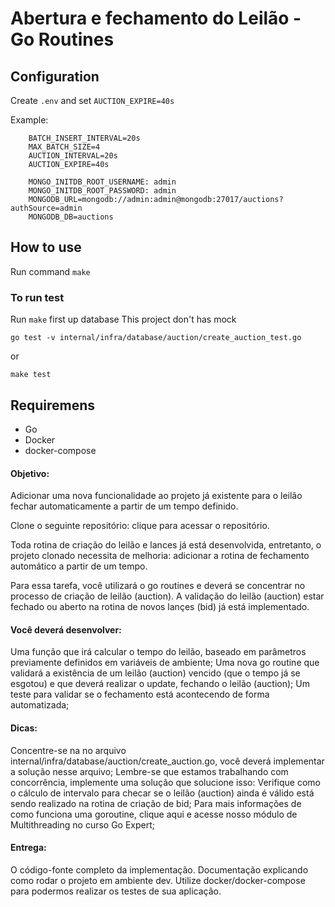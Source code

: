 # Abertura e fechamento do Leilão - Go Routines

## Configuration

Create `.env` and set `AUCTION_EXPIRE=40s`

Example:
    
        BATCH_INSERT_INTERVAL=20s
        MAX_BATCH_SIZE=4
        AUCTION_INTERVAL=20s
        AUCTION_EXPIRE=40s
        
        MONGO_INITDB_ROOT_USERNAME: admin
        MONGO_INITDB_ROOT_PASSWORD: admin
        MONGODB_URL=mongodb://admin:admin@mongodb:27017/auctions?authSource=admin
        MONGODB_DB=auctions
    
## How to use

Run command `make`

### To run test

Run `make` first up database
This project don't has mock

`go test -v internal/infra/database/auction/create_auction_test.go`

or

`make test`

## Requiremens

- Go
- Docker
- docker-compose

#### Objetivo:
Adicionar uma nova funcionalidade ao projeto já existente para o leilão fechar automaticamente a partir de um tempo definido.

Clone o seguinte repositório: clique para acessar o repositório.

Toda rotina de criação do leilão e lances já está desenvolvida, entretanto, o projeto clonado necessita de melhoria: adicionar a rotina de fechamento automático a partir de um tempo.

Para essa tarefa, você utilizará o go routines e deverá se concentrar no processo de criação de leilão (auction). A validação do leilão (auction) estar fechado ou aberto na rotina de novos lançes (bid) já está implementado.

#### Você deverá desenvolver:

Uma função que irá calcular o tempo do leilão, baseado em parâmetros previamente definidos em variáveis de ambiente;
Uma nova go routine que validará a existência de um leilão (auction) vencido (que o tempo já se esgotou) e que deverá realizar o update, fechando o leilão (auction);
Um teste para validar se o fechamento está acontecendo de forma automatizada;

#### Dicas:

Concentre-se na no arquivo internal/infra/database/auction/create_auction.go, você deverá implementar a solução nesse arquivo;
Lembre-se que estamos trabalhando com concorrência, implemente uma solução que solucione isso:
Verifique como o cálculo de intervalo para checar se o leilão (auction) ainda é válido está sendo realizado na rotina de criação de bid;
Para mais informações de como funciona uma goroutine, clique aqui e acesse nosso módulo de Multithreading no curso Go Expert;

#### Entrega:

O código-fonte completo da implementação.
Documentação explicando como rodar o projeto em ambiente dev.
Utilize docker/docker-compose para podermos realizar os testes de sua aplicação.
